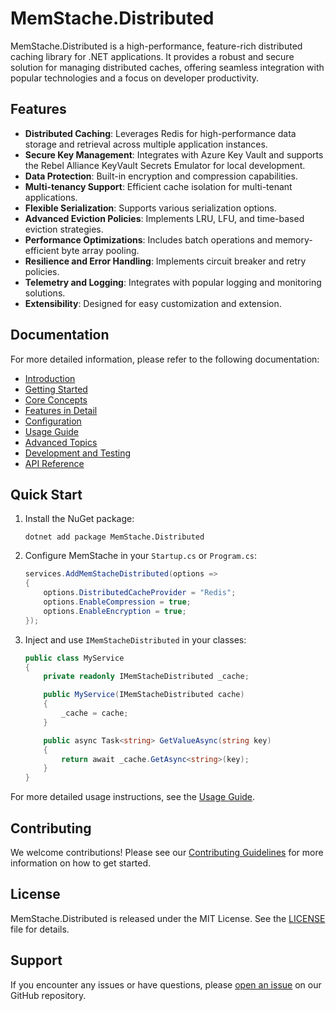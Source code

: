 # MemStache.Distributed

MemStache.Distributed is a high-performance, feature-rich distributed caching library for .NET applications. It provides a robust and secure solution for managing distributed caches, offering seamless integration with popular technologies and a focus on developer productivity.

## Features

- **Distributed Caching**: Leverages Redis for high-performance data storage and retrieval across multiple application instances.
- **Secure Key Management**: Integrates with Azure Key Vault and supports the Rebel Alliance KeyVault Secrets Emulator for local development.
- **Data Protection**: Built-in encryption and compression capabilities.
- **Multi-tenancy Support**: Efficient cache isolation for multi-tenant applications.
- **Flexible Serialization**: Supports various serialization options.
- **Advanced Eviction Policies**: Implements LRU, LFU, and time-based eviction strategies.
- **Performance Optimizations**: Includes batch operations and memory-efficient byte array pooling.
- **Resilience and Error Handling**: Implements circuit breaker and retry policies.
- **Telemetry and Logging**: Integrates with popular logging and monitoring solutions.
- **Extensibility**: Designed for easy customization and extension.

## Documentation

For more detailed information, please refer to the following documentation:

- [Introduction](https://github.com/Rebel-Alliance-2023/Memstache.Distributed/blob/main/src/Memstache.Distributed/Memstache.Distributed/_docs/memstache-introduction.md)
- [Getting Started](https://github.com/Rebel-Alliance-2023/Memstache.Distributed/blob/main/src/Memstache.Distributed/Memstache.Distributed/_docs/memstache-getting-started.md) 
- [Core Concepts](https://github.com/Rebel-Alliance-2023/Memstache.Distributed/blob/main/src/Memstache.Distributed/Memstache.Distributed/_docs/memstache-core-concepts.md)
- [Features in Detail](https://github.com/Rebel-Alliance-2023/Memstache.Distributed/blob/main/src/Memstache.Distributed/Memstache.Distributed/_docs/memstache-features-in-detail.md)
- [Configuration](https://github.com/Rebel-Alliance-2023/Memstache.Distributed/blob/main/src/Memstache.Distributed/Memstache.Distributed/_docs/memstache-configuration.md)
- [Usage Guide](https://github.com/Rebel-Alliance-2023/Memstache.Distributed/blob/main/src/Memstache.Distributed/Memstache.Distributed/_docs/memstache-usage-guide.md)
- [Advanced Topics](https://github.com/Rebel-Alliance-2023/Memstache.Distributed/blob/main/src/Memstache.Distributed/Memstache.Distributed/_docs/memstache-advanced-topics.md)
- [Development and Testing](https://github.com/Rebel-Alliance-2023/Memstache.Distributed/blob/main/src/Memstache.Distributed/Memstache.Distributed/_docs/memstache-development-and-testing.md)
- [API Reference](https://github.com/Rebel-Alliance-2023/Memstache.Distributed/blob/main/src/Memstache.Distributed/Memstache.Distributed/_docs/memstache-api-reference.md)

## Quick Start

1. Install the NuGet package:
   ```
   dotnet add package MemStache.Distributed
   ```

2. Configure MemStache in your `Startup.cs` or `Program.cs`:
   ```csharp
   services.AddMemStacheDistributed(options =>
   {
       options.DistributedCacheProvider = "Redis";
       options.EnableCompression = true;
       options.EnableEncryption = true;
   });
   ```

3. Inject and use `IMemStacheDistributed` in your classes:
   ```csharp
   public class MyService
   {
       private readonly IMemStacheDistributed _cache;

       public MyService(IMemStacheDistributed cache)
       {
           _cache = cache;
       }

       public async Task<string> GetValueAsync(string key)
       {
           return await _cache.GetAsync<string>(key);
       }
   }
   ```

For more detailed usage instructions, see the [Usage Guide](/_docs/UsageGuide.md).

## Contributing

We welcome contributions! Please see our [Contributing Guidelines](/_docs/DevelopmentAndTesting.md#contributing-guidelines) for more information on how to get started.

## License

MemStache.Distributed is released under the MIT License. See the [LICENSE](LICENSE) file for details.

## Support

If you encounter any issues or have questions, please [open an issue](https://github.com/yourusername/MemStache.Distributed/issues) on our GitHub repository.


